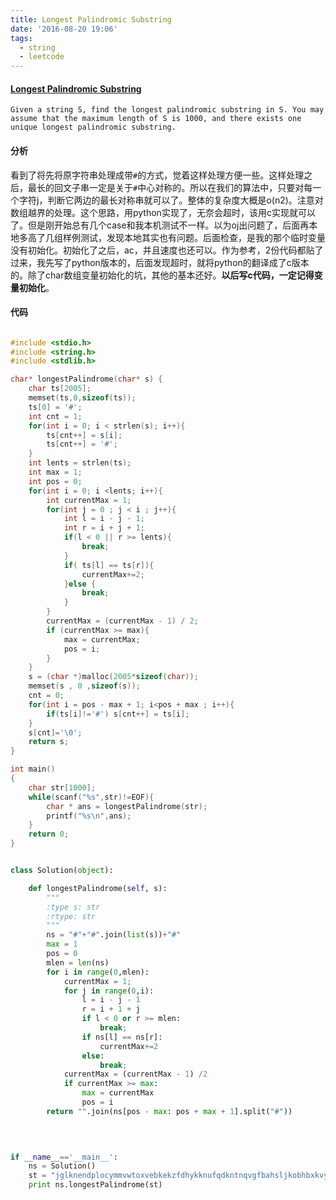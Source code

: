 ```yaml
---
title: Longest Palindromic Substring
date: '2016-08-20 19:06'
tags:
  - string
  - leetcode
---
```

#### [Longest Palindromic Substring](https://leetcode.com/problems/longest-palindromic-substring/)
    Given a string S, find the longest palindromic substring in S. You may assume that the maximum length of S is 1000, and there exists one unique longest palindromic substring.

#### 分析

看到了将先将原字符串处理成带`#`的方式，觉着这样处理方便一些。这样处理之后，最长的回文子串一定是关于`#`中心对称的。所以在我们的算法中，只要对每一个字符j，判断它两边的最长对称串就可以了。整体的复杂度大概是o(n2)。注意对数组越界的处理。这个思路，用python实现了，无奈会超时，该用c实现就可以了。但是刚开始总有几个case和我本机测试不一样。以为oj出问题了，后面再本地多高了几组样例测试，发现本地其实也有问题。后面检查，是我的那个临时变量没有初始化。初始化了之后，ac，并且速度也还可以。作为参考，2份代码都贴了过来，我先写了python版本的，后面发现超时，就将python的翻译成了c版本的。除了char数组变量初始化的坑，其他的基本还好。**以后写c代码，一定记得变量初始化**。

#### 代码

```c

#include <stdio.h>
#include <string.h>
#include <stdlib.h>

char* longestPalindrome(char* s) {
    char ts[2005];
    memset(ts,0,sizeof(ts));
    ts[0] = '#';
    int cnt = 1;
    for(int i = 0; i < strlen(s); i++){
        ts[cnt++] = s[i];
        ts[cnt++] = '#';
    }
    int lents = strlen(ts);
    int max = 1;
    int pos = 0;
    for(int i = 0; i <lents; i++){
        int currentMax = 1;
        for(int j = 0 ; j < i ; j++){
            int l = i - j - 1;
            int r = i + j + 1;
            if(l < 0 || r >= lents){
                break;
            }
            if( ts[l] == ts[r]){
                currentMax+=2;
            }else {
                break;
            }
        }
        currentMax = (currentMax - 1) / 2;
        if (currentMax >= max){
            max = currentMax;
            pos = i;
        }
    }
    s = (char *)malloc(2005*sizeof(char));
    memset(s , 0 ,sizeof(s));
    cnt = 0;
    for(int i = pos - max + 1; i<pos + max ; i++){
        if(ts[i]!='#') s[cnt++] = ts[i];
    }
    s[cnt]='\0';
    return s;
}

int main()
{
    char str[1000];
    while(scanf("%s",str)!=EOF){
        char * ans = longestPalindrome(str);
        printf("%s\n",ans);
    }
    return 0;   
}
```

```python

class Solution(object):

    def longestPalindrome(self, s):
        """
        :type s: str
        :rtype: str
        """
        ns = "#"+"#".join(list(s))+"#"
        max = 1
        pos = 0
        mlen = len(ns)
        for i in range(0,mlen):
            currentMax = 1;
            for j in range(0,i):
                l = i - j - 1
                r = i + 1 + j
                if l < 0 or r >= mlen:
                    break;
                if ns[l] == ns[r]:
                    currentMax+=2
                else:
                    break;
            currentMax = (currentMax - 1) /2
            if currentMax >= max:
                max = currentMax
                pos = i
        return "".join(ns[pos - max: pos + max + 1].split("#"))
    

    

if __name__=='__main__':
    ns = Solution()
    st = "jglknendplocymmvwtoxvebkekzfdhykknufqdkntnqvgfbahsljkobhbxkvyictzkqjqydczuxjkgecdyhixdttxfqmgksrkyvopwprsgoszftuhawflzjyuyrujrxluhzjvbflxgcovilthvuihzttzithnsqbdxtafxrfrblulsakrahulwthhbjcslceewxfxtavljpimaqqlcbrdgtgjryjytgxljxtravwdlnrrauxplempnbfeusgtqzjtzshwieutxdytlrrqvyemlyzolhbkzhyfyttevqnfvmpqjngcnazmaagwihxrhmcibyfkccyrqwnzlzqeuenhwlzhbxqxerfifzncimwqsfatudjihtumrtjtggzleovihifxufvwqeimbxvzlxwcsknksogsbwwdlwulnetdysvsfkonggeedtshxqkgbhoscjgpiel"
    print ns.longestPalindrome(st)

```

